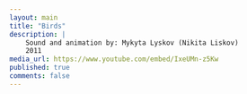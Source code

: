 ```yaml
---
layout: main
title: "Birds"
description: |
    Sound and animation by: Mykyta Lyskov (Nikita Liskov)
    2011
media_url: https://www.youtube.com/embed/IxeUMn-z5Kw
published: true
comments: false
---
```

